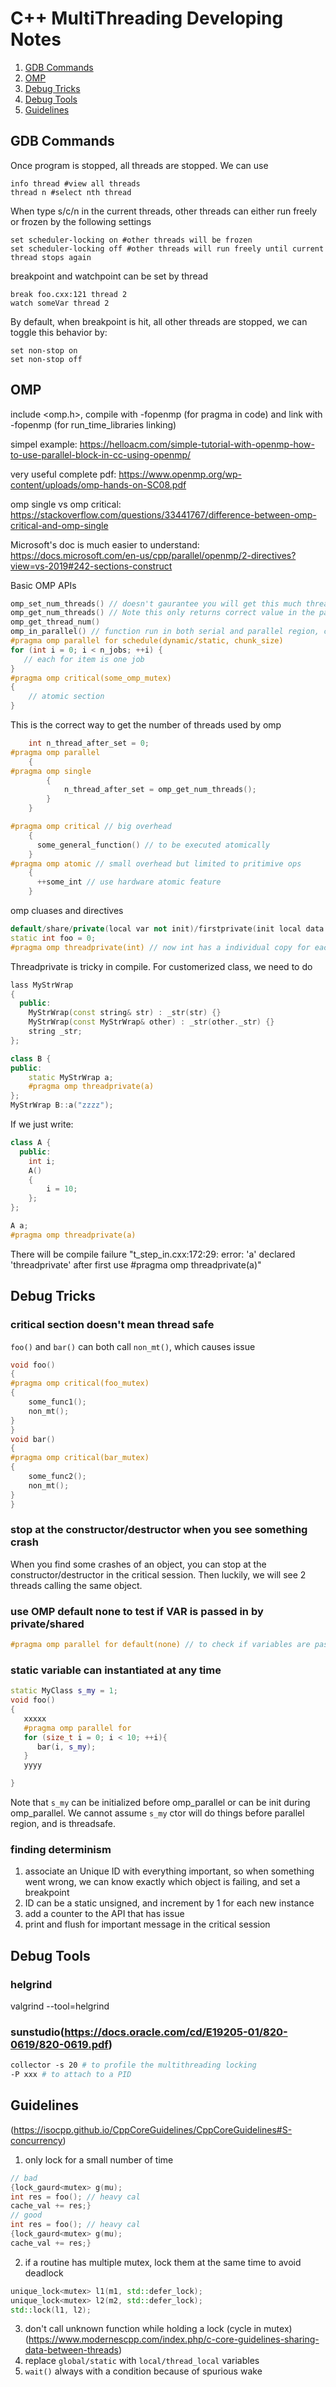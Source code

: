 # C++ MultiThreading Developing Notes
1. [GDB Commands](#GDB-Commands)
2. [OMP](#OMP)
3. [Debug Tricks](#Debug-Tricks)
4. [Debug Tools](#Debug-Tools)
5. [Guidelines](#Guidelines)

## GDB Commands
Once program is stopped, all threads are stopped. We can use
```
info thread #view all threads
thread n #select nth thread 
```

When type s/c/n in the current threads, other threads can either run freely or frozen by the following settings
```make
set scheduler-locking on #other threads will be frozen
set scheduler-locking off #other threads will run freely until current thread stops again
```

breakpoint and watchpoint can be set by thread
```make
break foo.cxx:121 thread 2
watch someVar thread 2
```

By default, when breakpoint is hit, all other threads are stopped, we can toggle this behavior by:
```make
set non-stop on
set non-stop off
```

## OMP
include <omp.h>, compile with -fopenmp (for pragma in code) and link with -fopenmp (for run_time_libraries linking)

simpel example: https://helloacm.com/simple-tutorial-with-openmp-how-to-use-parallel-block-in-cc-using-openmp/

very useful complete pdf: https://www.openmp.org/wp-content/uploads/omp-hands-on-SC08.pdf

omp single vs omp critical: https://stackoverflow.com/questions/33441767/difference-between-omp-critical-and-omp-single

Microsoft's doc is much easier to understand: https://docs.microsoft.com/en-us/cpp/parallel/openmp/2-directives?view=vs-2019#242-sections-construct

Basic OMP APIs
```c++
omp_set_num_threads() // doesn't gaurantee you will get this much thread, think of set_thread_10000
omp_get_num_threads() // Note this only returns correct value in the parallel section, outside returns 1
omp_get_thread_num()
omp_in_parallel() // function run in both serial and parallel region, can use this to differentiate
#pragma omp parallel for schedule(dynamic/static, chunk_size)
for (int i = 0; i < n_jobs; ++i) {
   // each for item is one job 
}
#pragma omp critical(some_omp_mutex) 
{
    // atomic section
}
```
This is the correct way to get the number of threads used by omp
```c++
    int n_thread_after_set = 0;
#pragma omp parallel 
    {
#pragma omp single
        {
            n_thread_after_set = omp_get_num_threads();
        }
    }
```
```c++
#pragma omp critical // big overhead
    {
      some_general_function() // to be executed atomically
    }
#pragma omp atomic // small overhead but limited to pritimive ops
    {
      ++some_int // use hardware atomic feature
    }
```

omp cluases and directives
```c++
default/share/private(local var not init)/firstprivate(init local data from parent)/lastprivate(send last thread local var to parent)
static int foo = 0;
#pragma omp threadprivate(int) // now int has a individual copy for each thread
```

Threadprivate is tricky in compile. For customerized class, we need to do
```c++
lass MyStrWrap
{
  public:
    MyStrWrap(const string& str) : _str(str) {}
    MyStrWrap(const MyStrWrap& other) : _str(other._str) {}
    string _str;
};

class B {
public:
    static MyStrWrap a;
    #pragma omp threadprivate(a)
};
MyStrWrap B::a("zzzz");
```
If we just write:
```c++
class A {
  public:
    int i;
    A()
    {
        i = 10;
    };
};

A a;
#pragma omp threadprivate(a)
```
There will be compile failure 
"t_step_in.cxx:172:29: error: 'a' declared 'threadprivate' after first use
 #pragma omp threadprivate(a)"

## Debug Tricks
### critical section doesn't mean thread safe
`foo()` and `bar()` can both call `non_mt()`, which causes issue
```c++
void foo()
{
#pragma omp critical(foo_mutex) 
{
    some_func1();
    non_mt();
}
}
void bar()
{
#pragma omp critical(bar_mutex) 
{
    some_func2();
    non_mt();
}
}
```

### stop at the constructor/destructor when you see something crash
When you find some crashes of an object, you can stop at the constructor/destructor in the critical session. Then luckily, we will see 2 threads calling the same object.

### use OMP default none to test if VAR is passed in by private/shared
```c++
#pragma omp parallel for default(none) // to check if variables are passed as expected
```

### static variable can instantiated at any time
```c++
static MyClass s_my = 1; 
void foo()
{
   xxxxx
   #pragma omp parallel for
   for (size_t i = 0; i < 10; ++i){
      bar(i, s_my);
   }
   yyyy

}
```
Note that `s_my` can be initialized before omp_parallel or can be init during omp_parallel. We cannot assume `s_my` ctor will do things before parallel region, and is threadsafe.

### finding determinism
1. associate an Unique ID with everything important, so when something went wrong, we can know exactly which object is failing, and set a breakpoint
2. ID can be a static unsigned, and increment by 1 for each new instance
3. add a counter to the API that has issue
4. print and flush for important message in the critical session

## Debug Tools

### helgrind
valgrind --tool=helgrind 
### sunstudio(https://docs.oracle.com/cd/E19205-01/820-0619/820-0619.pdf)
```csh
collector -s 20 # to profile the multithreading locking
-P xxx # to attach to a PID
```

## Guidelines
(https://isocpp.github.io/CppCoreGuidelines/CppCoreGuidelines#S-concurrency)
1. only lock for a small number of time
```c++
// bad
{lock_gaurd<mutex> g(mu);
int res = foo(); // heavy cal 
cache_val += res;}
// good
int res = foo(); // heavy cal
{lock_gaurd<mutex> g(mu);
cache_val += res;}
```
2. if a routine has multiple mutex, lock them at the same time to avoid deadlock
```c++
unique_lock<mutex> l1(m1, std::defer_lock);
unique_lock<mutex> l2(m2, std::defer_lock);
std::lock(l1, l2);
```
3. don't call unknown function while holding a lock (cycle in mutex) (https://www.modernescpp.com/index.php/c-core-guidelines-sharing-data-between-threads)
4. replace `global/static` with `local/thread_local` variables
5. `wait()` always with a condition because of spurious wake
